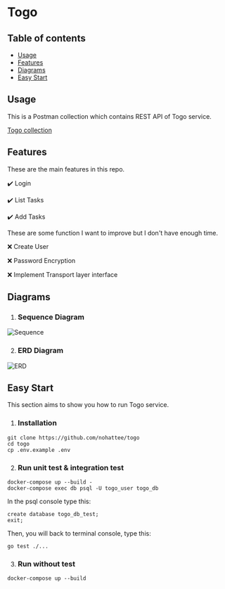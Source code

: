 # Togo

## Table of contents
* [Usage](#usage)
* [Features](#features)
* [Diagrams](#diagrams)
* [Easy Start](#easy-start)

## Usage
This is a Postman collection which contains REST API of Togo service.

[Togo collection](docs/togo_v2.postman_collection.json)
## Features

These are the main features in this repo.

:heavy_check_mark: Login

:heavy_check_mark: List Tasks

:heavy_check_mark: Add Tasks

These are some function I want to improve but I don't have enough time.

:x: Create User

:x: Password Encryption

:x: Implement Transport layer interface

## Diagrams
1. ### Sequence Diagram

![Sequence](https://raw.githubusercontent.com/nohattee/togo/master/docs/togo-sequence.svg)

2. ### ERD Diagram

![ERD](https://raw.githubusercontent.com/nohattee/togo/master/docs/togo-erd.svg)

## Easy Start
This section aims to show you how to run Togo service.

1. ### Installation
```
git clone https://github.com/nohattee/togo
cd togo
cp .env.example .env
```
2. ### Run unit test & integration test
```
docker-compose up --build -
docker-compose exec db psql -U togo_user togo_db
```
In the psql console type this:
```
create database togo_db_test;
exit;
```
Then, you will back to terminal console, type this:
```
go test ./...
```
3. ### Run without test
```
docker-compose up --build
```

